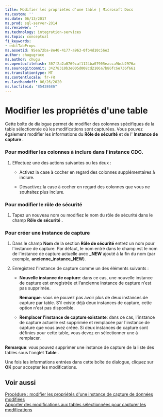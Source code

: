 ```yaml
---
title: Modifier les propriétés d’une table | Microsoft Docs
ms.custom: ''
ms.date: 06/13/2017
ms.prod: sql-server-2014
ms.reviewer: ''
ms.technology: integration-services
ms.topic: conceptual
f1_keywords:
- editTabProps
ms.assetid: 95ea72ba-8e40-4177-a963-0fb4d10c56e3
author: chugugrace
ms.author: chugu
ms.openlocfilehash: 307f2a2a0769caf1124ba07905eacca9bcb2976a
ms.sourcegitcommit: 34278310b3e005d008cd2106a7b86fc6e736f661
ms.translationtype: MT
ms.contentlocale: fr-FR
ms.lasthandoff: 06/26/2020
ms.locfileid: "85438686"
---
```

# <a name="edit-the-table-properties"></a>Modifier les propriétés d'une table
  Cette boîte de dialogue permet de modifier des colonnes spécifiques de la table sélectionnée où les modifications sont capturées. Vous pouvez également modifier les informations du **Rôle de sécurité** et de l' **Instance de capture** .  
  
### <a name="to-edit-the-columns-to-include-in-the-cdc-instance"></a>Pour modifier les colonnes à inclure dans l'instance CDC.  
  
1.  Effectuez une des actions suivantes ou les deux :  
  
    -   Activez la case à cocher en regard des colonnes supplémentaires à inclure.  
  
    -   Désactivez la case à cocher en regard des colonnes que vous ne souhaitez plus inclure.  
  
### <a name="to-edit-the-security-role"></a>Pour modifier le rôle de sécurité  
  
1.  Tapez un nouveau nom ou modifiez le nom du rôle de sécurité dans le champ **Rôle de sécurité** .  
  
### <a name="to-create-a-new-capture-instance"></a>Pour créer une instance de capture  
  
1.  Dans le champ **Nom** de la section **Rôle de sécurité** entrez un nom pour l'instance de capture. Par défaut, le nom entré dans le champ est le nom de l’instance de capture actuelle avec **_NEW** ajouté à la fin du nom (par exemple, **ancienne_instance_NEW**).  
  
2.  Enregistrez l'instance de capture comme un des éléments suivants :  
  
    -   **Nouvelle instance de capture**: dans ce cas, une nouvelle instance de capture est enregistrée et l'ancienne instance de capture n'est pas supprimée.  
  
         **Remarque**: vous ne pouvez pas avoir plus de deux instances de capture par table. S'il existe déjà deux instances de capture, cette option n'est pas disponible.  
  
    -   **Remplacer l'instance de capture existante**: dans ce cas, l'instance de capture actuelle est supprimée et remplacée par l'instance de capture que vous avez créée. Si deux instances de capture sont définies pour cette table, vous devez en sélectionner une à remplacer.  
  
 **Remarque**: vous pouvez supprimer une instance de capture de la liste des tables sous l'onglet **Table** .  
  
 Une fois les informations entrées dans cette boîte de dialogue, cliquez sur **OK** pour accepter les modifications.  
  
## <a name="see-also"></a>Voir aussi  
 [Procédure : modifier les propriétés d'une instance de capture de données modifiées](how-to-edit-the-cdc-instance-properties.md)   
 [Apporter des modifications aux tables sélectionnées pour capturer les modifications](make-changes-to-the-tables-selected-for-capturing-changes.md)  
  
  
